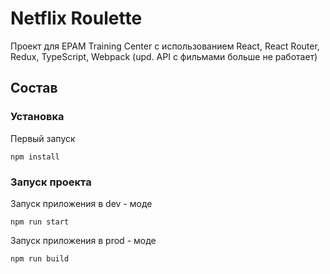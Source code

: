 # Netflix Roulette

Проект для EPAM Training Center с использованием React, React Router, Redux, TypeScript, Webpack
(upd. API с фильмами больше не работает)

## Состав

### Установка

Первый запуск 

```
npm install
```

### Запуск проекта

Запуск приложения в dev - моде

```
npm run start
```

Запуск приложения в prod - моде

```
npm run build
```
